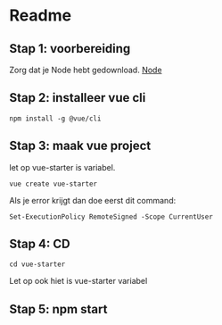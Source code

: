# Readme

## Stap 1: voorbereiding
Zorg dat je Node hebt gedownload. [Node](https://nodejs.org/en)

## Stap 2: installeer vue cli
```
npm install -g @vue/cli
```

## Stap 3: maak vue project
let op vue-starter is variabel.
```
vue create vue-starter
```

Als je error krijgt dan doe eerst dit command:
```
Set-ExecutionPolicy RemoteSigned -Scope CurrentUser
```

## Stap 4: CD
```
cd vue-starter
```
Let op ook hiet is vue-starter variabel

## Stap 5: npm start
```

```